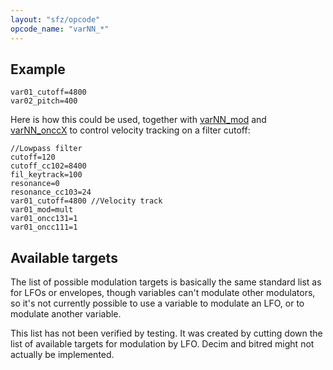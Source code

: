 ```yaml
---
layout: "sfz/opcode"
opcode_name: "varNN_*"
---
```

## Example

```
var01_cutoff=4800
var02_pitch=400
```

Here is how this could be used, together with [varNN_mod](varNN_mod) and
[varNN_onccX](varNN_onccX) to control velocity tracking on a filter cutoff:

```
//Lowpass filter
cutoff=120
cutoff_cc102=8400
fil_keytrack=100
resonance=0
resonance_cc103=24
var01_cutoff=4800 //Velocity track
var01_mod=mult
var01_oncc131=1
var01_oncc111=1
```

## Available targets

The list of possible modulation targets is basically the same standard list
as for LFOs or envelopes, though variables can't modulate other modulators,
so it's not currently possible to use a variable to modulate an LFO,
or to modulate another variable.

This list has not been verified by testing. It was created by cutting down the
list of available targets for modulation by LFO. Decim and bitred might not
actually be implemented.
